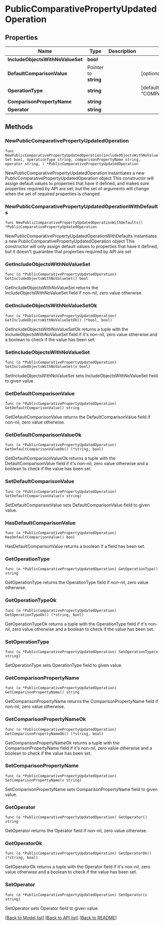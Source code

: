 # PublicComparativePropertyUpdatedOperation

## Properties

Name | Type | Description | Notes
------------ | ------------- | ------------- | -------------
**IncludeObjectsWithNoValueSet** | **bool** |  | 
**DefaultComparisonValue** | Pointer to **string** |  | [optional] 
**OperationType** | **string** |  | [default to "COMPARATIVE_PROPERTY_UPDATED"]
**ComparisonPropertyName** | **string** |  | 
**Operator** | **string** |  | 

## Methods

### NewPublicComparativePropertyUpdatedOperation

`func NewPublicComparativePropertyUpdatedOperation(includeObjectsWithNoValueSet bool, operationType string, comparisonPropertyName string, operator string, ) *PublicComparativePropertyUpdatedOperation`

NewPublicComparativePropertyUpdatedOperation instantiates a new PublicComparativePropertyUpdatedOperation object
This constructor will assign default values to properties that have it defined,
and makes sure properties required by API are set, but the set of arguments
will change when the set of required properties is changed

### NewPublicComparativePropertyUpdatedOperationWithDefaults

`func NewPublicComparativePropertyUpdatedOperationWithDefaults() *PublicComparativePropertyUpdatedOperation`

NewPublicComparativePropertyUpdatedOperationWithDefaults instantiates a new PublicComparativePropertyUpdatedOperation object
This constructor will only assign default values to properties that have it defined,
but it doesn't guarantee that properties required by API are set

### GetIncludeObjectsWithNoValueSet

`func (o *PublicComparativePropertyUpdatedOperation) GetIncludeObjectsWithNoValueSet() bool`

GetIncludeObjectsWithNoValueSet returns the IncludeObjectsWithNoValueSet field if non-nil, zero value otherwise.

### GetIncludeObjectsWithNoValueSetOk

`func (o *PublicComparativePropertyUpdatedOperation) GetIncludeObjectsWithNoValueSetOk() (*bool, bool)`

GetIncludeObjectsWithNoValueSetOk returns a tuple with the IncludeObjectsWithNoValueSet field if it's non-nil, zero value otherwise
and a boolean to check if the value has been set.

### SetIncludeObjectsWithNoValueSet

`func (o *PublicComparativePropertyUpdatedOperation) SetIncludeObjectsWithNoValueSet(v bool)`

SetIncludeObjectsWithNoValueSet sets IncludeObjectsWithNoValueSet field to given value.


### GetDefaultComparisonValue

`func (o *PublicComparativePropertyUpdatedOperation) GetDefaultComparisonValue() string`

GetDefaultComparisonValue returns the DefaultComparisonValue field if non-nil, zero value otherwise.

### GetDefaultComparisonValueOk

`func (o *PublicComparativePropertyUpdatedOperation) GetDefaultComparisonValueOk() (*string, bool)`

GetDefaultComparisonValueOk returns a tuple with the DefaultComparisonValue field if it's non-nil, zero value otherwise
and a boolean to check if the value has been set.

### SetDefaultComparisonValue

`func (o *PublicComparativePropertyUpdatedOperation) SetDefaultComparisonValue(v string)`

SetDefaultComparisonValue sets DefaultComparisonValue field to given value.

### HasDefaultComparisonValue

`func (o *PublicComparativePropertyUpdatedOperation) HasDefaultComparisonValue() bool`

HasDefaultComparisonValue returns a boolean if a field has been set.

### GetOperationType

`func (o *PublicComparativePropertyUpdatedOperation) GetOperationType() string`

GetOperationType returns the OperationType field if non-nil, zero value otherwise.

### GetOperationTypeOk

`func (o *PublicComparativePropertyUpdatedOperation) GetOperationTypeOk() (*string, bool)`

GetOperationTypeOk returns a tuple with the OperationType field if it's non-nil, zero value otherwise
and a boolean to check if the value has been set.

### SetOperationType

`func (o *PublicComparativePropertyUpdatedOperation) SetOperationType(v string)`

SetOperationType sets OperationType field to given value.


### GetComparisonPropertyName

`func (o *PublicComparativePropertyUpdatedOperation) GetComparisonPropertyName() string`

GetComparisonPropertyName returns the ComparisonPropertyName field if non-nil, zero value otherwise.

### GetComparisonPropertyNameOk

`func (o *PublicComparativePropertyUpdatedOperation) GetComparisonPropertyNameOk() (*string, bool)`

GetComparisonPropertyNameOk returns a tuple with the ComparisonPropertyName field if it's non-nil, zero value otherwise
and a boolean to check if the value has been set.

### SetComparisonPropertyName

`func (o *PublicComparativePropertyUpdatedOperation) SetComparisonPropertyName(v string)`

SetComparisonPropertyName sets ComparisonPropertyName field to given value.


### GetOperator

`func (o *PublicComparativePropertyUpdatedOperation) GetOperator() string`

GetOperator returns the Operator field if non-nil, zero value otherwise.

### GetOperatorOk

`func (o *PublicComparativePropertyUpdatedOperation) GetOperatorOk() (*string, bool)`

GetOperatorOk returns a tuple with the Operator field if it's non-nil, zero value otherwise
and a boolean to check if the value has been set.

### SetOperator

`func (o *PublicComparativePropertyUpdatedOperation) SetOperator(v string)`

SetOperator sets Operator field to given value.



[[Back to Model list]](../README.md#documentation-for-models) [[Back to API list]](../README.md#documentation-for-api-endpoints) [[Back to README]](../README.md)



